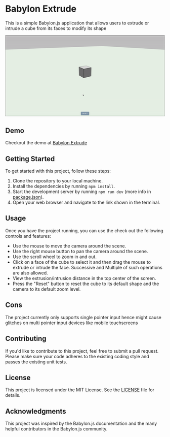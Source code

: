# Babylon Extrude

This is a simple Babylon.js application that allows users to extrude or intrude a cube from its faces to modify its shape

<!-- demo video -->
<img alt="Demo" src="./assets/demo.gif" width="800px">

## Demo
Checkout the demo at [Babylon Extrude](https://babylon-extrude.netlify.app/)


## Getting Started

To get started with this project, follow these steps:

1. Clone the repository to your local machine.
2. Install the dependencies by running `npm install`.
3. Start the development server by running `npm run dev` (more info in [package.json](package.json)).
4. Open your web browser and navigate to the link shown in the terminal.

## Usage
Once you have the project running, you can use the check out the following controls and features:

- Use the mouse to move the camera around the scene.
- Use the right mouse button to pan the camera around the scene.
- Use the scroll wheel to zoom in and out.
- Click on a face of the cube to select it and then drag the mouse to extrude or intrude the face. Successive and Multiple of such operations are also allowed.
- View the extrusion/intrusion distance in the top center of the screen.
- Press the "Reset" button to reset the cube to its default shape and the camera to its default zoom level.

## Cons
The project currently only supports single pointer input hence might cause glitches on multi pointer input devices like mobile touchscreens

## Contributing

If you'd like to contribute to this project, feel free to submit a pull request. Please make sure your code adheres to the existing coding style and passes the existing unit tests.

## License

This project is licensed under the MIT License. See the [LICENSE](LICENSE) file for details.

## Acknowledgments

This project was inspired by the Babylon.js documentation and the many helpful contributors in the Babylon.js community.
